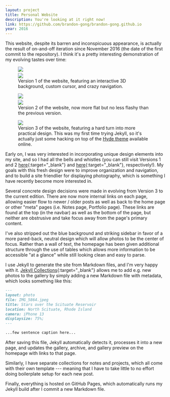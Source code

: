 ```yaml
---
layout: project
title: Personal Website
description: You're looking at it right now!
link: https://github.com/brandon-gong/brandon-gong.github.io
year: 2016
---
```


This website, despite its barren and inconspicuous appearance, is actually the
result of on-and-off iteration since November 2016 (the date of the first commit
to the repository). I think it's a pretty interesting demonstration of my
evolving tastes over time:

<figure>
	<img src="{{site.baseurl}}/assets/old1_1.png">
	<div style="height: 4px"></div>
	<img src="{{site.baseurl}}/assets/old1_2.png">
	<figcaption>Version 1 of the website, featuring an interactive 3D background,
	custom cursor, and crazy navigation.</figcaption>
</figure>

<figure>
	<img src="{{site.baseurl}}/assets/old2_1.png">
	<div style="height: 4px"></div>
	<img src="{{site.baseurl}}/assets/old2_2.png">
	<figcaption>Version 2 of the website, now more flat but no less flashy than
	the previous version.</figcaption>
</figure>

<figure>
	<img src="{{site.baseurl}}/assets/old3_1.png">
	<figcaption>Version 3 of the website, featuring a hard turn into more practical
	design. This was my first time trying Jekyll, so it's actually just some
	hacking on top of the <a href="https://jekyllthemes.io/theme/hyde" target="_blank" rel="noopener noreferrer">Hyde theme</a> available online.</figcaption>
</figure>

Early on, I was very interested in incorporating unique design elements into my
site, and so I had all the bells and whistles (you can still visit Versions 1
and 2 [here](https://bgong.xyz/old1/){:target="_blank"} and
[here](https://bgong.xyz/old2/){:target="_blank"}, respectively!). My goals with
this fresh design were to improve organization and navigation, and to build a
site friendlier for displaying photography, which is something I have recently
become more interested in.

Several concrete design decisions were made in evolving from Version 3 to the
current edition. There are now more internal links on each page, allowing easier
flow to newer / older posts as well as back to the home page or other "meta"
pages (i.e. Notes page, Portfolio page). These links are found at the top (in
the navbar) as well as the bottom of the page, but neither are obstrusive and
take focus away from the page's primary content.

I've also stripped out the blue background and striking sidebar in favor of a
more pared-back, neutral design which will allow photos to be the center of
focus. Rather than a wall of text, the homepage has been given additional
structure through the use of tables which allows more information to be
accessible "at a glance" while still looking clean and easy to parse.

I use Jekyll to generate the site from Markdown files, and I'm very happy with
it. [Jekyll Collections](https://jekyllrb.com/docs/collections/){:target="_blank"}
allows me to add e.g. new photos to the gallery by simply adding a new Markdown
file with metadata, which looks something like this:

```md
---
layout: photo
file: IMG_5864.jpeg
title: Stars over the Scituate Reservoir
location: North Scituate, Rhode Island
camera: iPhone 13
displaysize: 75%;
---

...few sentence caption here...
```

After saving this file, Jekyll automatically detects it, processes it into a new
page, and updates the gallery, archive, and gallery preview on the homepage with
links to that page.

Similarly, I have separate collections for notes and projects, which all come
with their own template --- meaning that I have to take little to no effort
doing boilerplate setup for each new post.

Finally, everything is hosted on GitHub Pages, which automatically runs my
Jekyll build after I commit a new Markdown file.
